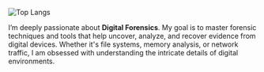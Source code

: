 ![Top Langs](https://github-readme-stats.vercel.app/api/top-langs/?username=0xOnRailS&layout=compact&theme=algolia)


I’m deeply passionate about **Digital Forensics**. My goal is to master forensic techniques and tools that help uncover, analyze, and recover evidence from digital devices. Whether it's file systems, memory analysis, or network traffic, I am obsessed with understanding the intricate details of digital environments.
